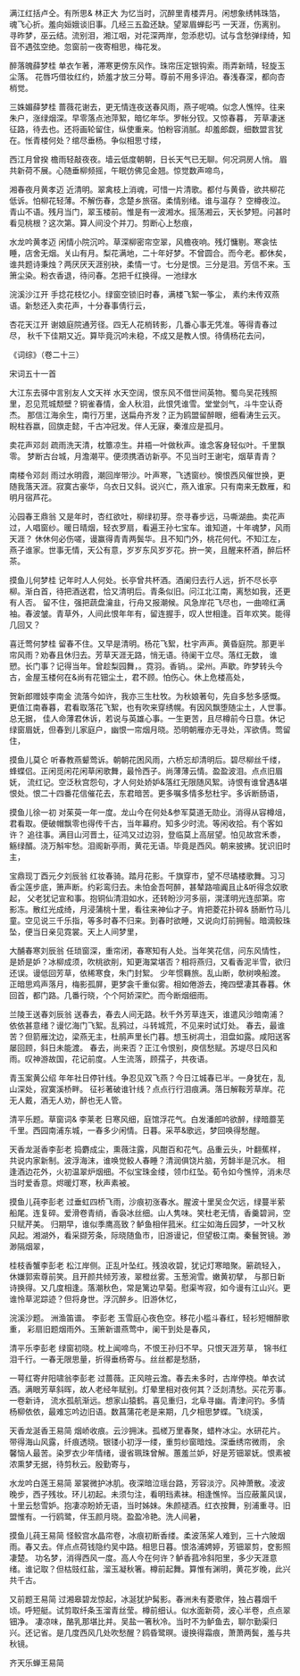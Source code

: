 <!-- { "loadSidebar": true } -->

满江红括卢仝。有所思& 林正大
为忆当时，沉醉里青楼弄月。闲想象绣帏珠箔，魂飞心折。羞向姮娥谈旧事。几经三五盈还缺。望翠眉蝉髟丐 一天涯，伤离别。 寻昨梦，巫云结。流别泪，湘江咽，对花深两岸，忽添悲切。试与含愁弹绿绮，知音不遇弦空绝。忽窗前一夜寄相思，梅花发。

醉落魄薛梦桂
单衣乍著，滞寒更傍东风作。珠帘压定银钩索。雨弄新晴，轻旋玉尘落。 花唇巧借妆红约，娇羞才放三分萼。尊前不用多评泊。春浅春深，都向杏梢觉。

三姝媚薛梦桂
蔷薇花谢去，更无情连夜送春风雨，燕子呢喃。似念人憔悴。往来朱户，涨绿烟深。早零落点池萍絮，暗忆年华。罗帐分钗。又惊春暮， 芳草凄迷征路，待去也。还将画轮留住，纵使重来。怕粉容消腻。却羞郎觑，细数盟言犹在。怅青楼何处？绾尽垂杨。争似相思寸缕，

西江月曾揆
檐雨轻敲夜夜。墙云低度朝朝，日长天气已无聊。何况洞房人悄。 眉共新荷不展。心随垂柳频摇，午眠仿佛见金翘。惊觉数声啼鸟，

湘春夜月黄孝迈
近清明。翠禽枝上消魂，可惜一片清歌。都付与黄昏，欲共柳花低诉。怕柳花轻薄。不解伤春，念楚乡旅宿。柔情别绪。谁与温存？ 空樽夜泣。青山不语。残月当门，翠玉楼前。惟是有一波湘水。摇荡湘云，天长梦短。问甚时看见桃根？这次第。算人间没个并刀。剪断心上愁痕，

水龙吟黄孝迈
闲情小院沉吟。草深柳密帘空翠，风檐夜响。残灯慵剔。寒衾怯睡，店舍无烟。关山有月。梨花满地，二十年好梦。不曾圆合。而今老。都休矣， 谁共题诗秉烛？两厌厌天涯别袂，柔情一寸。七分是恨。三分是泪。芳信不来。玉箫尘染。粉衣香退，待问春。怎把千红换得。一池绿水

浣溪沙江开
手捻花枝忆小。绿窗空锁旧时春，满楼飞絮一筝尘， 素约未传双燕语。新愁还入卖花声，十分春事倩行云，

杏花天江开
谢娘庭院通芳径。四无人花梢转影，几番心事无凭准。等得青春过尽， 秋千下佳期又近。算毕竟沉吟未稳，不成又是教人恨。待倩杨花去问，
 
 
《词综》（卷二十三）  
  


宋词五十一首

大江东去驿中言别友人文天祥
水天空阔，恨东风不借世间英物。蜀鸟吴花残照里，忍见荒城颓壁？铜雀春情，金人秋泪，此恨凭谁雪。堂堂剑气，斗牛空认奇杰。 那信江海余生，南行万里，送扁舟齐发？正为鸥盟留醉眼，细看涛生云灭。睨柱吞嬴，回旗走懿，千古冲冠发。伴人无寐，秦淮应是孤月。

卖花声邓剡
疏雨洗天清，枕簟凉生。井梧一叶做秋声。谁念客身轻似叶。千里飘零。 梦断古台城，月澹潮平。便须携酒访新亭。不见当时王谢宅，烟草青青？

南楼令邓剡
雨过水明霞，潮回岸带沙。叶声寒，飞透窗纱。懊恨西风催世换，更随我落天涯。寂寞古豪华，乌衣日又斜。说兴亡，燕入谁家。只有南来无数雁，和明月宿芦花。

沁园春王鼎翁
又是年时，杏红欲吐，柳绿初芽。奈寻春步远，马嘶湖曲。卖花声过，人唱窗纱。暖日晴烟，轻衣罗扇，看遍王孙七宝车。谁知道，十年魂梦，风雨天涯？ 休休何必伤嗟，谩赢得青青两鬓华。且不知门外，桃花何代。不知江左，燕子谁家。世事无情，天公有意，岁岁东风岁岁花。拚一笑，且醒来杯酒，醉后杯茶。

摸鱼儿何梦桂
记年时人人何处。长亭曾共杯酒。酒阑归去行人远，折不尽长亭柳。渐白首，待把酒送君，恰又清明后。青条似旧。问江北江南，离愁如我，还更有人否。 留不住，强把蔬盘瀹韭，行舟又报潮候。风急岸花飞尽也，一曲啼红满袖。春波皱。青草外，人间此恨年年有，留连握手，叹人世相逢。百年欢笑。能得几回又？

喜迁莺何梦桂
留春不住。又早是清明。杨花飞絮，杜宇声声。黄昏庭院。那更半帘风雨？劝春且休归去。芳草天涯无路，悄无语。待阑干立尽。落红无数， 谁愬。长门事？记得当年。曾趁梨园舞，。霓羽。香销。。梁州。声歇。昨梦转头今古，金屋玉楼何在&尚有花钿尘土，君不顾。怕伤心。休上危楼高处，

贺新郎赠妓李南金
流落今如许，我亦三生杜牧。为秋娘著句，先自多愁多感慨。更值江南春暮，君看取落花飞絮，也有吹来穿绣幌。有因风飘堕随尘土，人世事。总无据， 佳人命薄君休诉，若说与英雄心事。一生更苦，且尽樽前今日意。休记绿窗眉妩，但春到儿家庭户，幽恨一帘烟月晓。恐明朝雁亦无寻处，浑欲倩。莺留住，

摸鱼儿莫仑
听春教燕颦莺诉。朝朝花困风雨，六桥忘却清明后。碧尽柳丝千缕，蜂蝶侣。正闲觅闲花闲草闲歌舞，最怜西子。尚薄薄云情。盈盈波泪。点点旧眉妩， 流红记。空泛秋宫怨句，才人何处娇妒&落红无限随风絮。诗恨有谁曾遇&堪恨处。恨二十四番花信催花去，东君暗苦。更多嘱多情多愁杜宇。多诉断肠语，

摸鱼儿徐一初
对茱萸一年一度。龙山今在何处&参军莫道无勋业。消得从容樽俎，君看取。便破帽飘零也得传千古，当年幕府。知多少时流。等闲收拾。有个客如许？ 追往事。满目山河晋土，征鸿又过边羽，登临莫上高层望。怕见故宫禾黍，觞绿醑。浇万斛牢愁。泪阁新亭雨，黄花无语。毕竟是西风。朝来披拂。犹识旧时主，

宝鼎现丁酉元夕刘辰翁
红妆春骑。踏月花影。千旗穿市，望不尽璚楼歌舞。习习香尘莲步底，箫声断。约彩鸾归去。未怕金吾呵醉，甚辇路喧阗且止&听得念奴歌起， 父老犹记宣和事。抱铜仙清泪如水，还转盼沙河多丽，滉漾明光连邸第。帘影冻。散红光成绮，月浸蒲桃十里，看往来神仙才子。肯把菱花扑碎& 肠断竹马儿童。空见说三千乐指，等多时春不归来。到春时欲睡，又说向灯前拥髻。暗滴鲛珠坠，便当日亲见霓裳。天上人间梦里，

大酺春寒刘辰翁
任琐窗深，重帘闭，春寒知有人处。当年笑花信，问东风情性，是娇是妒？冰柳成须，吹桃欲削，知更海棠堪否？相将燕归，又看香泥半雪，欲归还误。谩低回芳草，依稀寒食，朱门封絮。 少年惯羇旅。乱山断，欹树唤船渡。正暗思鸡声落月，梅影孤屏，更梦衾千重似雾。相如倦游去，掩四壁凄其春暮。休回首，都门路。几番行晓，个个阿娇深贮。而今断烟细雨。

兰陵王送春刘辰翁
送春去，春去人间无路。秋千外芳草连天，谁遣风沙暗南浦？依依甚意绪？谩忆海门飞絮。乱鸦过，斗转城荒，不见来时试灯处。 春去，最谁苦？但箭雁沈边，梁燕无主，杜鹃声里长门暮。想玉树凋土，泪盘如露。咸阳送客屡回顾，斜日未能渡。 春去，尚来否？正江令恨别，庾信愁赋。苏堤尽日风和雨。叹神游故国，花记前度。人生流落，顾孺子，共夜语。

青玉案黄公绍
年年社日停针线。争忍见双飞燕？今日江城春已半。一身犹在，乱山深处，寂寞溪桥畔。 征衫著破谁针线？点点行行泪痕满。落日解鞍芳草岸。花无人戴，酒无人劝，醉也无人管。

清平乐题。草窗词& 李莱老
日寒风细，庭馆浮花气。白发潘郎吟欲醉，绿暗蘼芜千里。西园南浦东城，一春多少闲情。日暮。采苹&歌远，梦回唤得愁醒。

天香龙涎香李彭老
捣麝成尘，熏薇注露，风酣百和花气。品重云头，叶翻蕉样，共说内家新制。波浮海沫，谁唤觉鲛人春睡？清润俱饶片脑，芳馡半是沉水。 相逢酒边花外，火初温翠炉烟细。不似宝珠金缕，领巾红坠。荀令如今憔悴，消未尽当时爱香意。烬暖灯寒，秋声素被。

摸鱼儿莼李彭老
过垂虹四桥飞雨，沙痕初涨春水。腥波十里吴佥欠远，绿蔓半萦船尾。连复碎。爱滑卷青绡，香袅冰丝细。山人隽味。笑杜老无情，香羹碧涧，空只赋芹美。 归期早，谁似季鹰高致？鲈鱼相伴菰米。红尘如海丘园梦，一叶又秋风起。湘湖外，看采撷芳条，际晓随鱼市，旧游谩记，但望极江南。秦鬟贺镜。渺渺隔烟翠，

桂枝香蟹李彭老
松江岸侧。正乱叶坠红。残浪收碧，犹记灯寒暗聚。簖疏轻入，休嫌郭索尊前笑。且开颜共倾芳液，翠橙丝雾。玉葱涴雪。嫩黄初擘， 与那日新诗换得。又几度相逢。落潮秋色，常是篱边早菊。慰渠岑寂，如今谩有江山兴。更谁怜草泥踪迹？但将身世。浮沉醉乡。旧游休忆，

浣溪沙题。 洲渔笛谱。 李彭老
玉雪庭心夜色空。移花小槛斗春红，轻衫短帽醉歌重， 彩扇旧题烟雨外。玉箫新谱燕莺中，阑干到处是春风，

清平乐李彭老
绿窗初晓。枕上闻啼鸟，不恨王孙归不早。只恨天涯芳草， 锦书红泪千行。一春无限思量，折得垂杨寄与。丝丝都是愁肠，

一萼红寄弁阳啸翁李彭老
过蔷薇。正风暄云澹。春去未多时，古岸停桡。单衣试酒。满眼芳草斜晖，故人老经年赋别。灯晕里相对夜何其？泛剡清愁。买花芳事。一卷新诗， 流水孤航渐远。想家山猿鹤。喜见重归，北阜寻幽。青津问钓。多情杨柳依依，最难忘吟边旧语。数菖蒲花老是来期，几夕相思梦蝶。飞绕溪，

天香龙涎香王易简
烟峤收痕。云沙拥沫。孤槎万里春聚，蜡杵冰尘。水研花片。带得海山风露，纤痕透晓。银镂小初浮一缕，重剪纱窗暗烛。深垂绣帘微雨， 余馨恼人最苦。染罗衣少年情绪，谩省珮珠曾解。蕙羞兰妒，好是芳钿翠妩。恨素被浓熏梦无据，待剪秋云。殷勤寄与，

水龙吟白莲王易简
翠裳微护冰肌。夜深暗泣瑶台路，芳容淡泞。风神萧散。凌波晚步，西子残妆。环儿初起。未须匀注，看明珰素袜。相逢憔悴。当应蔽薰风误， 十里云愁雪妒。抱凄凉盼娇无语，当时姊妹。朱颜褪酒。红衣按舞，别浦重寻。旧盟惟有。一行鸥鹭，伴玉颜月晓。盈盈冷艳。洗人间暑，

摸鱼儿莼王易简
怪鲛宫水晶帘卷，冰痕初断香缕。柔波荡桨人难到，三十六陂烟雨。春又去。伴点点荷钱隐约吴中路。相思日暮。恨洛浦娉婷，芳钿翠剪，奁影照凄楚。 功名梦，消得西风一度。高人今在何许？鲈香菰冷斜阳里，多少天涯意绪。谁记取？但枯豉红盐，溜玉凝秋箸。樽前起舞。算惟有渊明，黄花岁晚，此兴共千古。

又前题王易简
过湘皋碧龙惊起，冰涎犹护髯影。春洲未有菱歌伴，独占暮烟千顷。呼短艇。试剪取纤条玉溜青丝莹。樽前细认。似水面新荷，波心半卷，点点翠钿净。 凄凉味，酪乳那堪比并。吴盐一箸秋冷。当时不为鲈鱼去，聊尔勤渠归兴。还记省。是几度西风几处吹愁醒？鸥昏鹭暝。谩换得霜痕，萧萧两鬓，羞与共秋镜。

齐天乐蝉王易简
